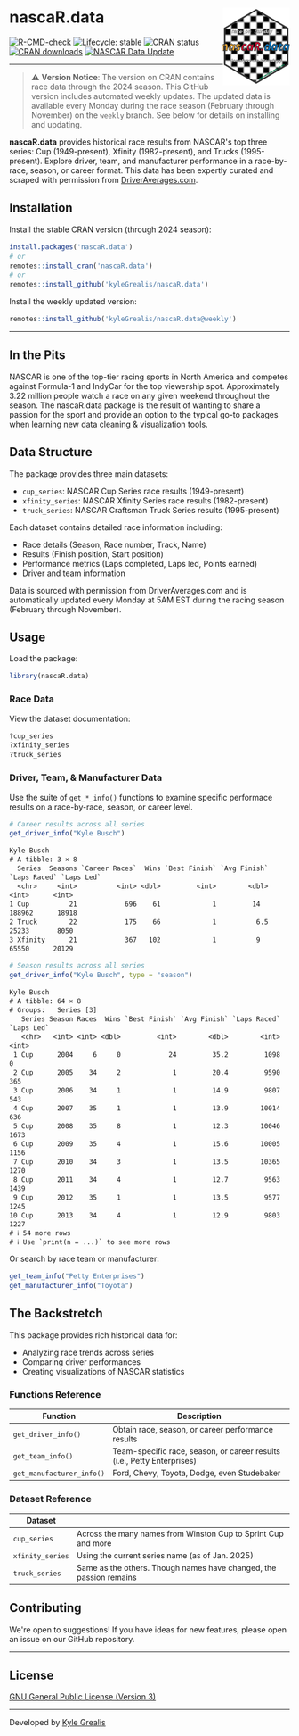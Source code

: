 # nascaR.data <a href="https://azimuth-project.tech/nascaR.data/"><img src="man/figures/logo.svg" align="right" height="139" alt="nascaR.data website" /></a>


[![R-CMD-check](https://img.shields.io/badge/R--CMD--check-passing-brightgreen)](https://github.com/kyleGrealis/nascaR.data/actions)
[![Lifecycle: stable](https://img.shields.io/badge/lifecycle-experimental-orange.svg)](https://lifecycle.r-lib.org/articles/stages.html#stable)
[![CRAN status](https://www.r-pkg.org/badges/version/nascaR.data)](https://CRAN.R-project.org/package=nascaR.data)
[![CRAN downloads](https://cranlogs.r-pkg.org/badges/grand-total/nascaR.data)](https://cran.r-project.org/package=nascaR.data)
[![NASCAR Data Update](https://github.com/kyleGrealis/nascaR.data/actions/workflows/weekly-nascar-update.yml/badge.svg)](https://github.com/kyleGrealis/nascaR.data/actions/workflows/weekly-nascar-update.yml)


----

> ⚠️ **Version Notice**: The version on CRAN contains race data through the 2024 season. This GitHub version includes automated weekly updates. The updated data is available every Monday during the race season (February through November) on the `weekly` branch. See below for details on installing and updating.

**nascaR.data** provides historical race results from NASCAR's top three series: Cup (1949-present), Xfinity (1982-present), and Trucks (1995-present). Explore driver, team, and manufacturer performance in a race-by-race, season, or career format. This data has been expertly curated and scraped with permission from [DriverAverages.com](https://www.driveraverages.com).

## Installation

Install the stable CRAN version (through 2024 season):
```r
install.packages('nascaR.data')
# or
remotes::install_cran('nascaR.data')
# or
remotes::install_github('kyleGrealis/nascaR.data')
```
Install the weekly updated version:

```r
remotes::install_github('kyleGrealis/nascaR.data@weekly')
```

---

## In the Pits

NASCAR is one of the top-tier racing sports in North America and competes against Formula-1 and IndyCar for the top viewership spot. Approximately 3.22 million people watch a race on any given weekend throughout the season. The nascaR.data package is the result of wanting to share a passion for the sport and provide an option to the typical go-to packages when learning new data cleaning & visualization tools.

## Data Structure

The package provides three main datasets:

* `cup_series`: NASCAR Cup Series race results (1949-present)
* `xfinity_series`: NASCAR Xfinity Series race results (1982-present)
* `truck_series`: NASCAR Craftsman Truck Series results (1995-present)

Each dataset contains detailed race information including:

* Race details (Season, Race number, Track, Name)
* Results (Finish position, Start position)
* Performance metrics (Laps completed, Laps led, Points earned)
* Driver and team information

Data is sourced with permission from DriverAverages.com and is automatically updated every Monday at 5AM EST during the racing season (February through November).

## Usage

Load the package:

```r
library(nascaR.data)
```

### Race Data

View the dataset documentation:

```r
?cup_series
?xfinity_series
?truck_series
```

### Driver, Team, & Manufacturer Data

Use the suite of `get_*_info()` functions to examine specific performace results on a race-by-race, season, or career level.

```r
# Career results across all series
get_driver_info("Kyle Busch")
```

```
Kyle Busch
# A tibble: 3 × 8
  Series  Seasons `Career Races`  Wins `Best Finish` `Avg Finish` `Laps Raced` `Laps Led`
  <chr>     <int>          <int> <dbl>         <int>        <dbl>        <int>      <int>
1 Cup          21            696    61             1         14         188962      18918
2 Truck        22            175    66             1          6.5        25233       8050
3 Xfinity      21            367   102             1          9          65550      20129
```

```r
# Season results across all series
get_driver_info("Kyle Busch", type = "season")
```

```
Kyle Busch
# A tibble: 64 × 8
# Groups:   Series [3]
   Series Season Races  Wins `Best Finish` `Avg Finish` `Laps Raced` `Laps Led`
   <chr>   <int> <int> <dbl>         <int>        <dbl>        <int>      <int>
 1 Cup      2004     6     0            24         35.2         1098          0
 2 Cup      2005    34     2             1         20.4         9590        365
 3 Cup      2006    34     1             1         14.9         9807        543
 4 Cup      2007    35     1             1         13.9        10014        636
 5 Cup      2008    35     8             1         12.3        10046       1673
 6 Cup      2009    35     4             1         15.6        10005       1156
 7 Cup      2010    34     3             1         13.5        10365       1270
 8 Cup      2011    34     4             1         12.7         9563       1439
 9 Cup      2012    35     1             1         13.5         9577       1245
10 Cup      2013    34     4             1         12.9         9803       1227
# ℹ 54 more rows
# ℹ Use `print(n = ...)` to see more rows
```

Or search by race team or manufacturer:

```r
get_team_info("Petty Enterprises")
get_manufacturer_info("Toyota")
```

## The Backstretch
This package provides rich historical data for:

* Analyzing race trends across series
* Comparing driver performances
* Creating visualizations of NASCAR statistics

### Functions Reference

| Function | Description |
|----------|-------------|
| `get_driver_info()` | Obtain race, season, or career performance results |
| `get_team_info()` | Team-specific race, season, or career results (i.e., Petty Enterprises) |
| `get_manufacturer_info()` | Ford, Chevy, Toyota, Dodge, even Studebaker |

### Dataset Reference

| Dataset |  |
|---------|--|
| `cup_series` | Across the many names from Winston Cup to Sprint Cup and more |
| `xfinity_series` | Using the current series name (as of Jan. 2025) |
| `truck_series` | Same as the others. Though names have changed, the passion remains |


## Contributing

We're open to suggestions! If you have ideas for new features, please open an issue on our GitHub repository.

----

## License

[GNU General Public License (Version 3)](https://choosealicense.com/licenses/gpl-3.0/)

---

Developed by [Kyle Grealis](https://github.com/kyleGrealis)



